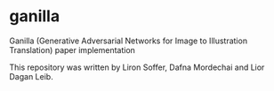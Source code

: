 # ganilla
Ganilla (Generative Adversarial Networks for Image to Illustration Translation) paper implementation 

This repository was written by Liron Soffer, Dafna Mordechai and Lior Dagan Leib. 

